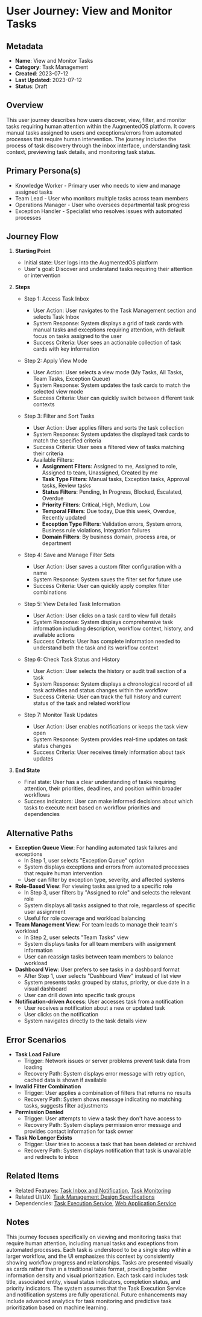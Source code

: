 # User Journey: View and Monitor Tasks

## Metadata
* **Name**: View and Monitor Tasks
* **Category**: Task Management
* **Created**: 2023-07-12
* **Last Updated**: 2023-07-12
* **Status**: Draft

## Overview

This user journey describes how users discover, view, filter, and monitor tasks requiring human attention within the AugmentedOS platform. It covers manual tasks assigned to users and exceptions/errors from automated processes that require human intervention. The journey includes the process of task discovery through the inbox interface, understanding task context, previewing task details, and monitoring task status.

## Primary Persona(s)

* Knowledge Worker - Primary user who needs to view and manage assigned tasks
* Team Lead - User who monitors multiple tasks across team members
* Operations Manager - User who oversees departmental task progress
* Exception Handler - Specialist who resolves issues with automated processes

## Journey Flow

1. **Starting Point**
   * Initial state: User logs into the AugmentedOS platform
   * User's goal: Discover and understand tasks requiring their attention or intervention

2. **Steps**
   * Step 1: Access Task Inbox
     * User Action: User navigates to the Task Management section and selects Task Inbox
     * System Response: System displays a grid of task cards with manual tasks and exceptions requiring attention, with default focus on tasks assigned to the user
     * Success Criteria: User sees an actionable collection of task cards with key information

   * Step 2: Apply View Mode
     * User Action: User selects a view mode (My Tasks, All Tasks, Team Tasks, Exception Queue)
     * System Response: System updates the task cards to match the selected view mode
     * Success Criteria: User can quickly switch between different task contexts

   * Step 3: Filter and Sort Tasks
     * User Action: User applies filters and sorts the task collection
     * System Response: System updates the displayed task cards to match the specified criteria
     * Success Criteria: User sees a filtered view of tasks matching their criteria
     * Available Filters:
       * **Assignment Filters**: Assigned to me, Assigned to role, Assigned to team, Unassigned, Created by me
       * **Task Type Filters**: Manual tasks, Exception tasks, Approval tasks, Review tasks
       * **Status Filters**: Pending, In Progress, Blocked, Escalated, Overdue
       * **Priority Filters**: Critical, High, Medium, Low
       * **Temporal Filters**: Due today, Due this week, Overdue, Recently updated
       * **Exception Type Filters**: Validation errors, System errors, Business rule violations, Integration failures
       * **Domain Filters**: By business domain, process area, or department

   * Step 4: Save and Manage Filter Sets
     * User Action: User saves a custom filter configuration with a name
     * System Response: System saves the filter set for future use
     * Success Criteria: User can quickly apply complex filter combinations

   * Step 5: View Detailed Task Information
     * User Action: User clicks on a task card to view full details
     * System Response: System displays comprehensive task information including description, workflow context, history, and available actions
     * Success Criteria: User has complete information needed to understand both the task and its workflow context

   * Step 6: Check Task Status and History
     * User Action: User selects the history or audit trail section of a task
     * System Response: System displays a chronological record of all task activities and status changes within the workflow
     * Success Criteria: User can track the full history and current status of the task and related workflow

   * Step 7: Monitor Task Updates
     * User Action: User enables notifications or keeps the task view open
     * System Response: System provides real-time updates on task status changes
     * Success Criteria: User receives timely information about task updates

3. **End State**
   * Final state: User has a clear understanding of tasks requiring attention, their priorities, deadlines, and position within broader workflows
   * Success indicators: User can make informed decisions about which tasks to execute next based on workflow priorities and dependencies

## Alternative Paths

* **Exception Queue View**: For handling automated task failures and exceptions
  * In Step 1, user selects "Exception Queue" option
  * System displays exceptions and errors from automated processes that require human intervention
  * User can filter by exception type, severity, and affected systems
* **Role-Based View**: For viewing tasks assigned to a specific role
  * In Step 3, user filters by "Assigned to role" and selects the relevant role
  * System displays all tasks assigned to that role, regardless of specific user assignment
  * Useful for role coverage and workload balancing
* **Team Management View**: For team leads to manage their team's workload
  * In Step 2, user selects "Team Tasks" view
  * System displays tasks for all team members with assignment information
  * User can reassign tasks between team members to balance workload
* **Dashboard View**: User prefers to see tasks in a dashboard format
  * After Step 1, user selects "Dashboard View" instead of list view
  * System presents tasks grouped by status, priority, or due date in a visual dashboard
  * User can drill down into specific task groups
* **Notification-driven Access**: User accesses task from a notification
  * User receives a notification about a new or updated task
  * User clicks on the notification
  * System navigates directly to the task details view

## Error Scenarios

* **Task Load Failure**
  * Trigger: Network issues or server problems prevent task data from loading
  * Recovery Path: System displays error message with retry option, cached data is shown if available
* **Invalid Filter Combination**
  * Trigger: User applies a combination of filters that returns no results
  * Recovery Path: System shows message indicating no matching tasks, suggests filter adjustments
* **Permission Denied**
  * Trigger: User attempts to view a task they don't have access to
  * Recovery Path: System displays permission error message and provides contact information for task owner
* **Task No Longer Exists**
  * Trigger: User tries to access a task that has been deleted or archived
  * Recovery Path: System displays notification that task is unavailable and redirects to inbox

## Related Items

* Related Features: [Task Inbox and Notification](../../features/task_management/task-inbox.md), [Task Monitoring](../../features/task_management/task-monitoring.md)
* Related UI/UX: [Task Management Design Specifications](../../../design/ui-ux/task-management.md)
* Dependencies: [Task Execution Service](../../../architecture/components/task_execution_service/overview.md), [Web Application Service](../../../architecture/components/web_application_service/overview.md)

## Notes

This journey focuses specifically on viewing and monitoring tasks that require human attention, including manual tasks and exceptions from automated processes. Each task is understood to be a single step within a larger workflow, and the UI emphasizes this context by consistently showing workflow progress and relationships. Tasks are presented visually as cards rather than in a traditional table format, providing better information density and visual prioritization. Each task card includes task title, associated entity, visual status indicators, completion status, and priority indicators. The system assumes that the Task Execution Service and notification systems are fully operational. Future enhancements may include advanced analytics for task monitoring and predictive task prioritization based on machine learning.